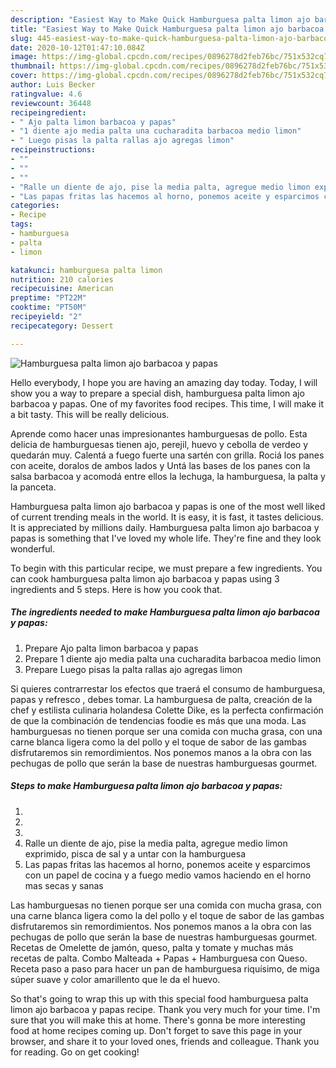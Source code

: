 ```yaml
---
description: "Easiest Way to Make Quick Hamburguesa palta limon ajo barbacoa y papas"
title: "Easiest Way to Make Quick Hamburguesa palta limon ajo barbacoa y papas"
slug: 445-easiest-way-to-make-quick-hamburguesa-palta-limon-ajo-barbacoa-y-papas
date: 2020-10-12T01:47:10.084Z
image: https://img-global.cpcdn.com/recipes/0896278d2feb76bc/751x532cq70/hamburguesa-palta-limon-ajo-barbacoa-y-papas-recipe-main-photo.jpg
thumbnail: https://img-global.cpcdn.com/recipes/0896278d2feb76bc/751x532cq70/hamburguesa-palta-limon-ajo-barbacoa-y-papas-recipe-main-photo.jpg
cover: https://img-global.cpcdn.com/recipes/0896278d2feb76bc/751x532cq70/hamburguesa-palta-limon-ajo-barbacoa-y-papas-recipe-main-photo.jpg
author: Luis Becker
ratingvalue: 4.6
reviewcount: 36448
recipeingredient:
- " Ajo palta limon barbacoa y papas"
- "1 diente ajo media palta una cucharadita barbacoa medio limon"
- " Luego pisas la palta rallas ajo agregas limon"
recipeinstructions:
- ""
- ""
- ""
- "Ralle un diente de ajo, pise la media palta, agregue medio limon exprimido, pisca de sal y a untar con la hamburguesa"
- "Las papas fritas las hacemos al horno, ponemos aceite y esparcimos con un papel de cocina y a fuego medio vamos haciendo en el horno mas secas y sanas"
categories:
- Recipe
tags:
- hamburguesa
- palta
- limon

katakunci: hamburguesa palta limon 
nutrition: 210 calories
recipecuisine: American
preptime: "PT22M"
cooktime: "PT50M"
recipeyield: "2"
recipecategory: Dessert

---
```



![Hamburguesa palta limon ajo barbacoa y papas](https://img-global.cpcdn.com/recipes/0896278d2feb76bc/751x532cq70/hamburguesa-palta-limon-ajo-barbacoa-y-papas-recipe-main-photo.jpg)

Hello everybody, I hope you are having an amazing day today. Today, I will show you a way to prepare a special dish, hamburguesa palta limon ajo barbacoa y papas. One of my favorites food recipes. This time, I will make it a bit tasty. This will be really delicious.

Aprende como hacer unas impresionantes hamburguesas de pollo. Esta delicia de hamburguesas tienen ajo, perejil, huevo y cebolla de verdeo y quedarán muy. Calentá a fuego fuerte una sartén con grilla. Rociá los panes con aceite, doralos de ambos lados y Untá las bases de los panes con la salsa barbacoa y acomodá entre ellos la lechuga, la hamburguesa, la palta y la panceta.

Hamburguesa palta limon ajo barbacoa y papas is one of the most well liked of current trending meals in the world. It is easy, it is fast, it tastes delicious. It is appreciated by millions daily. Hamburguesa palta limon ajo barbacoa y papas is something that I've loved my whole life. They're fine and they look wonderful.


To begin with this particular recipe, we must prepare a few ingredients. You can cook hamburguesa palta limon ajo barbacoa y papas using 3 ingredients and 5 steps. Here is how you cook that.

<!--inarticleads1-->

##### The ingredients needed to make Hamburguesa palta limon ajo barbacoa y papas:

1. Prepare  Ajo palta limon barbacoa y papas
1. Prepare 1 diente ajo media palta una cucharadita barbacoa medio limon
1. Prepare  Luego pisas la palta rallas ajo agregas limon


Si quieres contrarrestar los efectos que traerá el consumo de hamburguesa, papas y refresco , debes tomar. La hamburguesa de palta, creación de la chef y estilista culinaria holandesa Colette Dike, es la perfecta confirmación de que la combinación de tendencias foodie es más que una moda. Las hamburguesas no tienen porque ser una comida con mucha grasa, con una carne blanca ligera como la del pollo y el toque de sabor de las gambas disfrutaremos sin remordimientos. Nos ponemos manos a la obra con las pechugas de pollo que serán la base de nuestras hamburguesas gourmet. 

<!--inarticleads2-->

##### Steps to make Hamburguesa palta limon ajo barbacoa y papas:

1. 
1. 
1. 
1. Ralle un diente de ajo, pise la media palta, agregue medio limon exprimido, pisca de sal y a untar con la hamburguesa
1. Las papas fritas las hacemos al horno, ponemos aceite y esparcimos con un papel de cocina y a fuego medio vamos haciendo en el horno mas secas y sanas


Las hamburguesas no tienen porque ser una comida con mucha grasa, con una carne blanca ligera como la del pollo y el toque de sabor de las gambas disfrutaremos sin remordimientos. Nos ponemos manos a la obra con las pechugas de pollo que serán la base de nuestras hamburguesas gourmet. Recetas de Omelette de jamón, queso, palta y tomate y muchas más recetas de palta. Combo Malteada + Papas + Hamburguesa con Queso. Receta paso a paso para hacer un pan de hamburguesa riquísimo, de miga súper suave y color amarillento que le da el huevo. 

So that's going to wrap this up with this special food hamburguesa palta limon ajo barbacoa y papas recipe. Thank you very much for your time. I'm sure that you will make this at home. There's gonna be more interesting food at home recipes coming up. Don't forget to save this page in your browser, and share it to your loved ones, friends and colleague. Thank you for reading. Go on get cooking!

